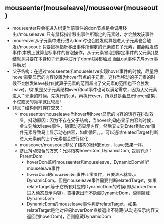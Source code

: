 ## mouseenter(mouseleave)/mouseover(mouseout)

* mouseenter只会在进入绑定当前事件的dom节点是会调用移出//mouseleave: 只有鼠标指针移出事件所绑定的元素时，才会触发该事件
* mouseover从子元素中进行进入dom时也会触发就算是进入子元素也会触发//mouseout: 只要鼠标指针移出事件所绑定的元素或其子元素，都会触发该事件(本质上就算鼠标事件的冒泡操作，从子元素冒泡到绑定事件的父元素)(总结就是只要在本身和子元素中进行了dom切换都触发,而且out事件先与over事件触发)
* 父子结构：在通过mouseenter和mouseleave实现hover事件的时候，尽量将hover需要显示的内容设置为hover节点的子元素，这样当移动的子元素的时候不会触发leave操作(就算子元素的范围超出了父元素的范围也不会触发leave)。!如果是父子元素结构over和out事件也可以满足需求，因为从父元素进入子元素的时候，先执行的out，再执行over，所以还是会显示hover结果，不过触发的频率就比较高!
* 非父子结构同时存在交叉：
   * mouseenter/mouseleave:当hover到hover显示的内容的话存在抖动效果。抖动原因：因为不存在父子结构，当hover的动态显示内容的时候，会立刻触发leave事件，隐藏动态显示内容，然后又立刻Enter到hover事件元素导致马上显示动态内容，如此循环。。。可以通过relatedTarget判断进入元素前的上个元素信息进行优化
   * mouseover/mouseout:非父子结构的话和Enter，leave效果一样。
   * 防止抖动鬼畜的方式：兄弟结构hoverDom,DynamicDom, 包裹节点：ParentDom 
       * hoverDom监听mouseenter和mouseleave，DynamicDom监听mouseleave事件
       * hoverDom的mouseenter事件正常操作，只要进入就显示DynamicDom。但是mouseleave事件需要判断relatedTarget，如果relateTarget等于它所有对应的DynamicDom的时候(即从hoverDom进入动态显示内容)，直接退出而不隐藏DynamicDom，否则隐藏DynamicDom
       * DynamicDom的mouseleave事件判断relateTarget，如果relateTarget是他对应的hoverDom直接退出不隐藏(从动态显示内容又返回到hoverDom)，否则隐藏DynamicDom

